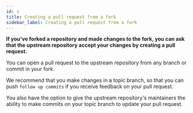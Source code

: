 ```yaml
---
id: s
title: Creating a pull request from a fork
sidebar_label: Creating a pull request from a fork
---
```



**If you've forked a repository and made changes to the fork, you can ask that the upstream repository accept your changes by creating a pull request.**

You can open a pull request to the upstream repository from any branch or commit in your fork.

We recommend that you make changes in a topic branch, so that you can push `follow up commits` if
you receive feedback on your pull request.

You also have the option to give the upstream repository's maintainers the
ability to make commits on your topic branch to update your pull request.
